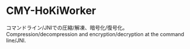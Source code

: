 # CMY-HoKiWorker
 コマンドライン/JNIでの圧縮/解凍、暗号化/復号化。Compression/decompression and encryption/decryption at the command line/JNI.
